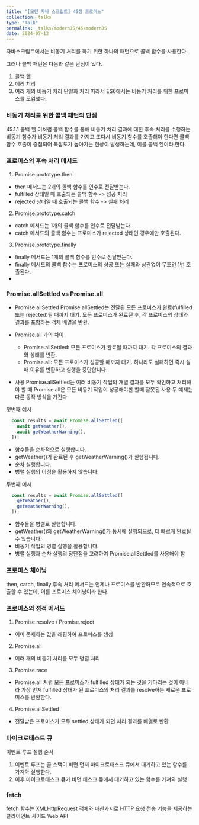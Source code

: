 ```yaml
---
title: "[모던 자바 스크립트] 45장 프로미스"
collection: talks
type: "Talk"
permalink: _talks/modernJS/45/modernJS
date: 2024-07-13
---
```


자바스크립트에서는 비동기 처리를 하기 위한 하나의 패턴으로 콜백 함수를 사용한다.

그러나 콜백 패턴은 다음과 같은 단점이 있다.

1. 콜백 헬
2. 에러 처리
3. 여러 개의 비동기 처리 단일화 처리
   따라서 ES6에서는 비동기 처리를 위한 프로미스를 도입했다.

### 비동기 처리를 위한 콜백 패턴의 단점
45.1.1 콜백 헬
이처럼 콜백 함수를 통해 비동기 처리 결과에 대한 후속 처리를 수행하는 비동기 함수가 비동기 처리 결과를 가지고
또다시 비동기 함수를 호출해야 한다면 콜백 함수 호출이 중첩되어 복잡도가 높아지는 현상이 발생하는데, 이를 콜백 헬이라 한다.

### 프로미스의 후속 처리 메서드

1. Promise.prototype.then
- then 메서드는 2개의 콜백 함수를 인수로 전달받는다.
- fulfilled 상태일 때 호출되는 콜백 함수 -> 성공 처리
- rejected 상태일 때 호출되는 콜백 함수 -> 실패 처리

2. Promise.prototype.catch
- catch 메서드는 1개의 콜백 함수를 인수로 전달받는다.
- catch 메서드의 콜백 함수는 프로미스가 rejected 상태인 경우에만 호출된다.

3. Promise.prototype.finally
- finally 메서드는 1개의 콜백 함수를 인수로 전달받는다.
- finally 메서드의 콜백 함수는 프로미스의 성공 또는 실패와 상관없이 무조건 1번 호출된다.
-
### Promise.allSettled vs Promise.all
- Promise.allSettled
  Promise.allSettled는 전달된 모든 프로미스가 완료(fulfilled 또는 rejected)될 때까지 대기. 모든 프로미스가 완료된 후, 각 프로미스의 상태와 결과를 포함하는 객체 배열을 반환.

- Promise.all 과의 차이
    - Promise.allSettled: 모든 프로미스가 완료될 때까지 대기. 각 프로미스의 결과와 상태를 반환.
    - Promise.all: 모든 프로미스가 성공할 때까지 대기. 하나라도 실패하면 즉시 실패 이유를 반환하고 실행을 중단합니다.

- 사용
  Promise.allSettled는 여러 비동기 작업의 개별 결과를 모두 확인하고 처리해야 할 때
  Promise.all은 모든 비동기 작업이 성공해야만 할때
  잘못된 사용
  두 예제는 다른 동작 방식을 가진다

첫번째 예시
```js
  const results = await Promise.allSettled([
    await getWeather(),
    await getWeatherWarning(),
  ]);
```
- 함수들을 순차적으로 실행합니다.
- getWeather()가 완료된 후 getWeatherWarning()가 실행됩니다.
- 순차 실행합니다.
- 병렬 실행의 이점을 활용하지 않습니다.

두번째 예시
```js
  const results = await Promise.allSettled([
    getWeather(),
    getWeatherWarning(),
  ]);
```
- 함수들을 병렬로 실행합니다.
- getWeather()와 getWeatherWarning()가 동시에 실행되므로, 더 빠르게 완료될 수 있습니다.
- 비동기 작업의 병렬 실행을 활용합니다.
- 병렬 실행과 순차 실행의 장단점을 고려하여 Promise.allSettled를 사용해야 함

### 프로미스 체이닝
then, catch, finally 후속 처리 메서드는 언제나 프로미스를 반환하므로 연속적으로 호출할 수 있는데,
이를 프로미스 체이닝이라 한다.

### 프로미스의 정적 메서드
1. Promise.resolve / Promise.reject
- 이미 존재하는 값을 래핑하여 프로미스를 생성
2. Promise.all
- 여러 개의 비동기 처리를 모두 병렬 처리
3. Promise.race
- Promise.all 처럼 모든 프로미스가 fulfilled 상태가 되는 것을 기다리는 것이 아니라 가장 먼저
  fulfilled 상태가 된 프로미스의 처리 결과를 resolve하는 새로운 프로미스를 반환한다.
4. Promise.allSettled
- 전달받은 프로미스가 모두 settled 상태가 되면 처리 결과를 배열로 반환

### 마이크로태스트 큐
이벤트 루프 실행 순서
1. 이벤트 루프는 콜 스택이 비면 먼저 마이크로태스크 큐에서 대기하고 있는 함수를 가져와 실행한다.
2. 이후 마이크로태스크 큐가 비면 태스크 큐에서 대기하고 있는 함수를 가져와 실행

### fetch
fetch 함수는 XMLHttpRequest 객체와 마찬가지로 HTTP 요청 전송 기능을 제공하는 클라이언트 사이드 Web API



